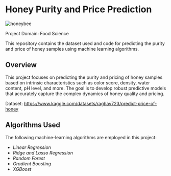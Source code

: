 # Honey Purity and Price Prediction

![honeybee](https://github.com/itsVarun20/Honey-purity-and-price-prediction/assets/107756380/88b2ad7c-782a-4b50-bd1c-79cfa4197fd6)

Project Domain: Food Science

This repository contains the dataset used and code for predicting the purity and price of honey samples using machine learning algorithms.

## Overview

This project focuses on predicting the purity and pricing of honey samples based on intrinsic characteristics such as color score, density, water content, pH level, and more. The goal is to develop robust predictive models that accurately capture the complex dynamics of honey quality and pricing.

Dataset: https://www.kaggle.com/datasets/raghav723/predict-price-of-honey

## Algorithms Used

The following machine-learning algorithms are employed in this project:

* *Linear Regression*
* *Ridge and Lasso Regression*
* *Random Forest*
* *Gradient Boosting* 
* *XGBoost*
